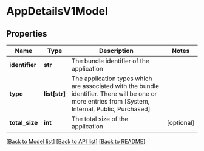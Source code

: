 # AppDetailsV1Model

## Properties
Name | Type | Description | Notes
------------ | ------------- | ------------- | -------------
**identifier** | **str** | The bundle identifier of the application | 
**type** | **list[str]** | The application types which are associated with the bundle identifier. There will be one or more entries from [System, Internal, Public, Purchased] | 
**total_size** | **int** | The total size of the application | [optional] 

[[Back to Model list]](../README.md#documentation-for-models) [[Back to API list]](../README.md#documentation-for-api-endpoints) [[Back to README]](../README.md)



